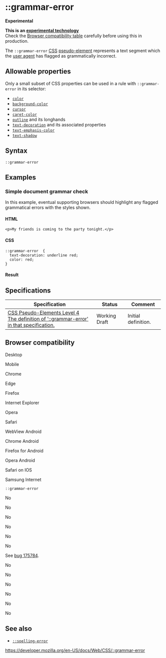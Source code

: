 # ::grammar-error

**Experimental**

**This is an [experimental technology](https://developer.mozilla.org/en-US/docs/MDN/Guidelines/Conventions_definitions#experimental)**  
Check the [Browser compatibility table](#browser_compatibility) carefully before using this in production.

The `::grammar-error` [CSS](https://developer.mozilla.org/en-US/docs/Web/CSS) [pseudo-element](pseudo-elements) represents a text segment which the [user agent](https://developer.mozilla.org/en-US/docs/Glossary/User_agent) has flagged as grammatically incorrect.

## Allowable properties

Only a small subset of CSS properties can be used in a rule with `::grammar-error` in its selector:

- [`color`](color)
- [`background-color`](background-color)
- [`cursor`](cursor)
- [`caret-color`](caret-color)
- [`outline`](outline) and its longhands
- [`text-decoration`](text-decoration) and its associated properties
- [`text-emphasis-color`](text-emphasis-color)
- [`text-shadow`](text-shadow)

## Syntax

    ::grammar-error

## Examples

### Simple document grammar check

In this example, eventual supporting browsers should highlight any flagged grammatical errors with the styles shown.

#### HTML

    <p>My friends is coming to the party tonight.</p>

#### CSS

    ::grammar-error  {
      text-decoration: underline red;
      color: red;
    }

#### Result

## Specifications

<table><thead><tr class="header"><th>Specification</th><th>Status</th><th>Comment</th></tr></thead><tbody><tr class="odd"><td><a href="https://drafts.csswg.org/css-pseudo-4/#selectordef-grammar-error">CSS Pseudo-Elements Level 4<br />
<span class="small">The definition of '::grammar-error' in that specification.</span></a></td><td><span class="spec-wd">Working Draft</span></td><td>Initial definition.</td></tr></tbody></table>

## Browser compatibility

Desktop

Mobile

Chrome

Edge

Firefox

Internet Explorer

Opera

Safari

WebView Android

Chrome Android

Firefox for Android

Opera Android

Safari on IOS

Samsung Internet

`::grammar-error`

No

No

No

No

No

No

See [bug 175784](https://webkit.org/b/175784).

No

No

No

No

No

No

## See also

- [`::spelling-error`](::spelling-error)

<a href="https://developer.mozilla.org/en-US/docs/Web/CSS/::grammar-error" class="_attribution-link">https://developer.mozilla.org/en-US/docs/Web/CSS/::grammar-error</a>
